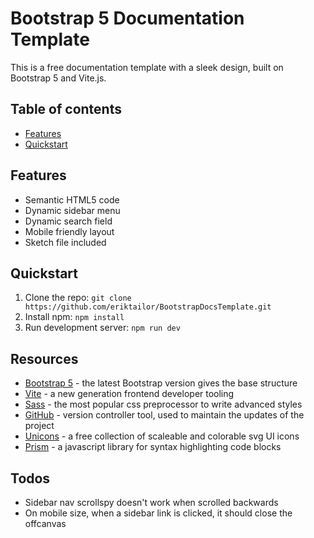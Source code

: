 # Bootstrap 5 Documentation Template
This is a free documentation template with a sleek design, built on Bootstrap 5 and Vite.js.

## Table of contents
- [Features](#features)
- [Quickstart](#quickstart)

## Features
- Semantic HTML5 code
- Dynamic sidebar menu
- Dynamic search field
- Mobile friendly layout
- Sketch file included

## Quickstart
1. Clone the repo: `git clone https://github.com/eriktailor/BootstrapDocsTemplate.git`
2. Install npm: `npm install`
3. Run development server: `npm run dev`

## Resources
- [Bootstrap 5](https://getbootstrap.com) - the latest Bootstrap version gives the base structure
- [Vite](https://vitejs.dev) - a new generation frontend developer tooling
- [Sass](https://vitejs.dev) - the most popular css preprocessor to write advanced styles
- [GitHub](https://vitejs.dev) - version controller tool, used to maintain the updates of the project
- [Unicons](https://vitejs.dev) - a free collection of scaleable and colorable svg UI icons
- [Prism](https://vitejs.dev) - a javascript library for syntax highlighting code blocks

## Todos
- Sidebar nav scrollspy doesn't work when scrolled backwards
- On mobile size, when a sidebar link is clicked, it should close the offcanvas